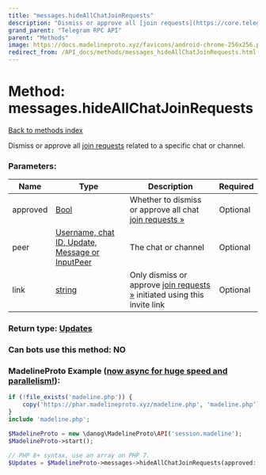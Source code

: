 ```yaml
---
title: "messages.hideAllChatJoinRequests"
description: "Dismiss or approve all [join requests](https://core.telegram.org/api/invites#join-requests) related to a specific chat or channel."
grand_parent: "Telegram RPC API"
parent: "Methods"
image: https://docs.madelineproto.xyz/favicons/android-chrome-256x256.png
redirect_from: /API_docs/methods/messages_hideAllChatJoinRequests.html
---
```

# Method: messages.hideAllChatJoinRequests
[Back to methods index](index.html)



Dismiss or approve all [join requests](https://core.telegram.org/api/invites#join-requests) related to a specific chat or channel.

### Parameters:

| Name     |    Type       | Description | Required |
|----------|---------------|-------------|----------|
|approved|[Bool](/API_docs/types/Bool.html) | Whether to dismiss or approve all chat [join requests »](https://core.telegram.org/api/invites#join-requests) | Optional|
|peer|[Username, chat ID, Update, Message or InputPeer](/API_docs/types/InputPeer.html) | The chat or channel | Optional|
|link|[string](/API_docs/types/string.html) | Only dismiss or approve [join requests »](https://core.telegram.org/api/invites#join-requests) initiated using this invite link | Optional|


### Return type: [Updates](/API_docs/types/Updates.html)

### Can bots use this method: **NO**


### MadelineProto Example ([now async for huge speed and parallelism!](https://docs.madelineproto.xyz/docs/ASYNC.html)):


```php
if (!file_exists('madeline.php')) {
    copy('https://phar.madelineproto.xyz/madeline.php', 'madeline.php');
}
include 'madeline.php';

$MadelineProto = new \danog\MadelineProto\API('session.madeline');
$MadelineProto->start();

// PHP 8+ syntax, use an array on PHP 7.
$Updates = $MadelineProto->messages->hideAllChatJoinRequests(approved: Bool, peer: InputPeer, link: 'string', );
```

